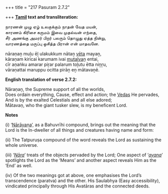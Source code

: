 +++
title = "217 Pasuram 2.7.2"

+++
**[Tamil](/definition/tamil#history "show Tamil definitions") text and transliteration:**

நாரணன் முழு ஏழ் உலகுக்கும் நாதன் வேத மயன்,  
காரணம் கிரிசை கருமம் இவை முதல்வன் எந்தை,  
சீர் அணங்கு அமரர் பிறர் பலரும் தொழுது ஏத்த நின்று,  
வாரணத்தை மருப்பு ஒசித்த பிரான் என் மாதவனே.

nāraṇaṉ muḻu ēḻ ulakukkum nātaṉ [vēta](/definition/veta#history "show vēta definitions") mayaṉ,  
kāraṇam kiricai karumam ivai [mutalvaṉ](/definition/mutalva#history "show mutalvaṉ definitions") entai,  
cīr aṇaṅku amarar piṟar palarum toḻutu ētta niṉṟu,  
vāraṇattai maruppu ocitta pirāṉ eṉ mātavaṉē.

**English translation of verse 2.7.2:**

Nāraṇaṉ, the Supreme support of all the worlds,  
Does ordain everything, Cause, effect and action; the [Vedas](/definition/veda#vaishnavism "show Vedas definitions") He pervades,  
And is by the exalted Celestials and all else adored;  
Mātavaṇ, who the giant tusker slew, is my beneficent Lord.

**Notes**

\(i\) ‘[Nārāyaṇa](/definition/narayana#vaishnavism "show Nārāyaṇa definitions")’, as a Bahuvrīhi compound, brings out the meaning that the Lord is the In-dweller of all things and creatures having name and form:

\(ii\) The Tatpuruṣa compound of the word reveals the Lord as sustaining the whole universe.

\(iii\) ‘*[Nāra](/definition/nara#history "show Nāra definitions")*’ treats of the objects pervaded by the Lord; One aspect of ‘*[ayana](/definition/ayana#vaishnavism "show ayana definitions")*’ spotlights the Lord as the ‘Means’ and another aspect reveals Him as the ‘End’ as well.

\(iv\) Of the two meanings got at above, one emphasises the Lord’s transcendence (paratva) and the other. His Saulabhya (Easy accessibility), vindicated principally through His Avatāras and the connected deeds.


